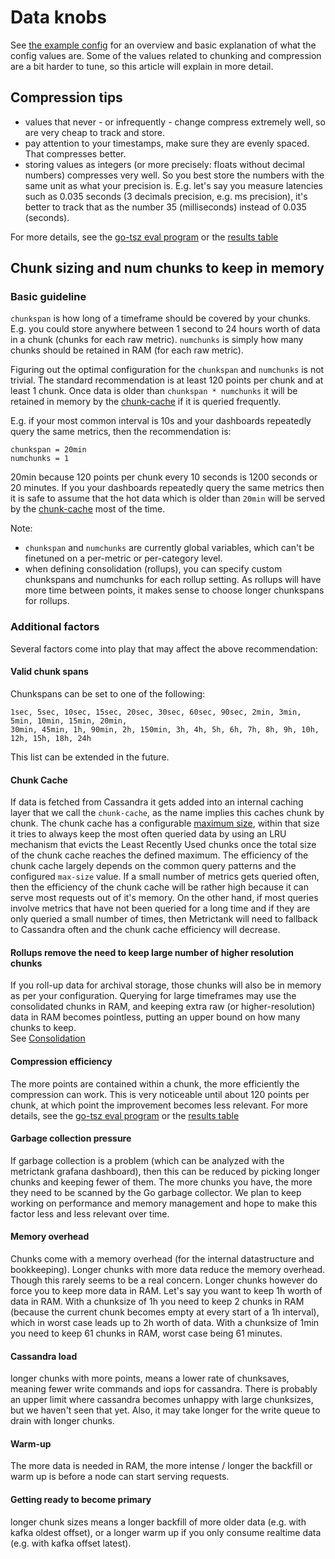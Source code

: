 # Data knobs

See [the example config](https://github.com/raintank/metrictank/blob/master/metrictank-sample.ini) for an overview and basic explanation of what the config values are.
Some of the values related to chunking and compression are a bit harder to tune, so this article will explain in more detail.

## Compression tips

* values that never - or infrequently - change compress extremely well, so are very cheap to track and store.
* pay attention to your timestamps, make sure they are evenly spaced. That compresses better.
* storing values as integers (or more precisely: floats without decimal numbers) compresses very well.
  So you best store the numbers with the same unit as what your precision is.
  E.g. let's say you measure latencies such as 0.035 seconds (3 decimals precision, e.g. ms precision), it's better to
  track that as the number 35 (milliseconds) instead of 0.035 (seconds).

For more details, see the [go-tsz eval program](https://github.com/dgryski/go-tsz/tree/master/eval) or the 
[results table](https://raw.githubusercontent.com/dgryski/go-tsz/master/eval/eval-results.png)

## Chunk sizing and num chunks to keep in memory

### Basic guideline

`chunkspan` is how long of a timeframe should be covered by your chunks. E.g. you could store anywhere between 1 second to 24 hours worth of data in a chunk (chunks for each raw metric).
`numchunks` is simply how many chunks should be retained in RAM (for each raw metric).

Figuring out the optimal configuration for the `chunkspan` and `numchunks` is not trivial.
The standard recommendation is at least 120 points per chunk and at least 1 chunk. Once data is older than `chunkspan * numchunks` it will be retained in memory by the
[chunk-cache](#chunk-cache) if it is queried frequently.

E.g. if your most common interval is 10s and your dashboards repeatedly query the same metrics, then the recommendation is:
```
chunkspan = 20min
numchunks = 1
```

20min because 120 points per chunk every 10 seconds is 1200 seconds or 20 minutes.
If you your dashboards repeatedly query the same metrics then it is safe to assume that the hot data which is older than `20min` will be served by the [chunk-cache](#chunk-cache) most of the time.

Note:
* `chunkspan` and `numchunks` are currently global variables, which can't be finetuned on a per-metric or per-category level.
* when defining consolidation (rollups), you can specify custom chunkspans and numchunks for each rollup setting.  As rollups will have more time between points, it makes sense to choose longer chunkspans for rollups.

### Additional factors

Several factors come into play that may affect the above recommendation:

#### Valid chunk spans

Chunkspans can be set to one of the following:
```
1sec, 5sec, 10sec, 15sec, 20sec, 30sec, 60sec, 90sec, 2min, 3min, 5min, 10min, 15min, 20min,
30min, 45min, 1h, 90min, 2h, 150min, 3h, 4h, 5h, 6h, 7h, 8h, 9h, 10h, 12h, 15h, 18h, 24h
```
This list can be extended in the future.

#### Chunk Cache

If data is fetched from Cassandra it gets added into an internal caching layer that we call the `chunk-cache`, as the name implies this caches chunk by chunk.
The chunk cache has a configurable [maximum size](https://github.com/raintank/metrictank/blob/master/docs/config.md#chunk-cache),
within that size it tries to always keep the most often queried data by using an LRU mechanism that evicts the Least Recently Used chunks once the
total size of the chunk cache reaches the defined maximum.
The efficiency of the chunk cache largely depends on the common query patterns and the configured `max-size` value.
If a small number of metrics gets queried often, then the efficiency of the chunk cache will be rather high because it can serve most requests out of it's memory.
On the other hand, if most queries involve metrics that have not been queried for a long time and if they are only queried a small number of times,
then Metrictank will need to fallback to Cassandra often and the chunk cache efficiency will decrease.

#### Rollups remove the need to keep large number of higher resolution chunks

If you roll-up data for archival storage, those chunks will also be in memory as per your configuration.
Querying for large timeframes may use the consolidated chunks in RAM, and keeping
extra raw (or higher-resolution) data in RAM becomes pointless, putting an upper bound on how many chunks to keep.  
See [Consolidation](https://github.com/raintank/metrictank/blob/master/docs/consolidation.md)


#### Compression efficiency

The more points are contained within a chunk, the more efficiently the compression can work. This is very noticeable
until about 120 points per chunk, at which point the improvement becomes less relevant.
For more details, see the [go-tsz eval program](https://github.com/dgryski/go-tsz/tree/master/eval) or the 
[results table](https://raw.githubusercontent.com/dgryski/go-tsz/master/eval/eval-results.png)


#### Garbage collection pressure

If garbage collection is a problem (which can be analyzed with the metrictank grafana dashboard), then this can be reduced by picking longer chunks and keeping fewer of them.
The more chunks you have, the more they need to be scanned by the Go garbage collector.
We plan to keep working on performance and memory management and hope to make this factor less and less relevant over time.

#### Memory overhead

Chunks come with a memory overhead (for the internal datastructure and bookkeeping).  Longer chunks with more data reduce the memory overhead.  Though this rarely seems to be a real concern.
Longer chunks however do force you to keep more data in RAM. Let's say you want to keep 1h worth of data in RAM. With a chunksize of 1h you need to keep 2 chunks in RAM 
(because the current chunk becomes empty at every start of a 1h interval), which in worst case leads up to 2h worth of data.  With a chunksize of 1min you need to keep 61 chunks in RAM,
worst case being 61 minutes.

#### Cassandra load

longer chunks with more points, means a lower rate of chunksaves, meaning fewer write commands and iops for cassandra.
There is probably an upper limit where cassandra becomes unhappy with large chunksizes, but we haven't seen that yet. 
Also, it may take longer for the write queue to drain with longer chunks.

#### Warm-up

The more data is needed in RAM, the more intense / longer the backfill or warm up is before a node can start serving requests.

#### Getting ready to become primary

longer chunk sizes means a longer backfill of more older data (e.g. with kafka oldest offset),
or a longer warm up if you only consume realtime data (e.g. with kafka offset latest).

